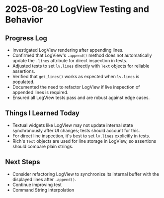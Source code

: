 # 2025-08-20 LogView Testing and Behavior

## Progress Log

- Investigated LogView rendering after appending lines.
- Confirmed that LogView's `.append()` method does not automatically update the `.lines` attribute for direct inspection in tests.
- Adjusted tests to set `lv.lines` directly with `Text` objects for reliable assertions.
- Verified that `get_lines()` works as expected when `lv.lines` is populated.
- Documented the need to refactor LogView if live inspection of appended lines is required.
- Ensured all LogView tests pass and are robust against edge cases.

## Things I Learned Today

- Textual widgets like LogView may not update internal state synchronously after UI changes; tests should account for this.
- For direct line inspection, it's best to set `lv.lines` explicitly in tests.
- Rich's `Text` objects are used for line storage in LogView, so assertions should compare plain strings.

## Next Steps

- Consider refactoring LogView to synchronize its internal buffer with the displayed lines after `.append()`.
- Continue improving test
- Command String Interpolation
